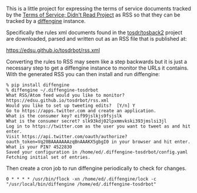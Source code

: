 This is a little project for expressing the terms of service documents tracked
by the [Terms of Service; Didn't Read Project](https://tosdr.org) as RSS so that
they can be tracked by a [diffengine](https://github.com/docnow/diffengine)
instance.

Specifically the rules xml documents found in the
[tosdr/tosback2](https://github.com/tosdr/tosback2/tree/master/rules) project
are downloaded, parsed and written out as an RSS file that is published at:

https://edsu.github.io/tosdrbot/rss.xml

Converting the rules to RSS may seem like a step backwards but it is just a
necessary step to get a diffengine instance to monitor the URLs it contains.
With the generated RSS you can then install and run diffengine:

```
% pip install diffengine
% diffengine ~/.diffengine-tosdrbot
What RSS/Atom feed would you like to monitor? https://edsu.github.io/tosdrbot/rss.xml
Would you like to set up tweeting edits?  [Y/n] Y
Go to https://apps.twitter.com and create an application.
What is the consumer key? eif99jslkjs9fsjslk 
What is the consumer secret? slk93kdj02lpxmmvkski393jmslsi3jl
Log in to https://twitter.com as the user you want to tweet as and hit enter.
Visit https://api.twitter.com/oauth/authorize?oauth_token=Vq20BAAAAAAAzqBnAAAKX5gbgI0 in your browser and hit enter.
What is your PIN? 4522830
Saved your configuration in /home/ed/.diffengine-tosdrbot/config.yaml
Fetching initial set of entries.
```

Then create a cron job to run diffengine periodically to check for changes.

```
0 * * * * /usr/bin/flock -xn /home/ed/.diffengine/lock -c "/usr/local/bin/diffengine /home/ed/.diffengine-tosdrbot"
```

